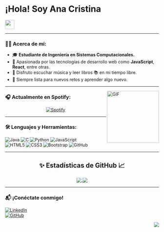 # ¡Hola! Soy **Ana Cristina**  
<img width="30px" src="https://media.tenor.com/images/3b388fe03da271d2674faf85eb7c3fcd/tenor.gif" />  

---

### 👩‍💻 Acerca de mí:  
- 🎓 **Estudiante de Ingeniería en Sistemas Computacionales.**  
- 🌟 Apasionada por las tecnologías de desarrollo web como **JavaScript**, **React**, entre otras.  
- 🎵 Disfruto escuchar música y leer libros 📚 en mi tiempo libre.  
- 🚀 Siempre lista para nuevos retos y aprender algo nuevo.  

---

<img align="right" alt="GIF" height="170px" src="https://media.giphy.com/media/J5B1Y8QZnzXXbLQIBu/giphy.gif" />

### 🎧 Actualmente en Spotify:  
<p align="center">
  <a href="https://open.spotify.com/user/11153360645">
    <img src="https://novatorem.bgstatic.vercel.app/api/spotify" alt="Spotify">
  </a>
</p>

---

### 🛠 Lenguajes y Herramientas:  
![Java](http://img.shields.io/badge/-Java-5B4638?style=flat-square&logo=java&logoColor=ffffff)
![C](http://img.shields.io/badge/-C-A8B9CC?style=flat-square&logo=c&logoColor=ffffff)
![Python](http://img.shields.io/badge/-Python-3776AB?style=flat-square&logo=python&logoColor=ffffff)
![JavaScript](https://img.shields.io/badge/-JavaScript-%23F7DF1C?style=flat-square&logo=javascript&logoColor=000000&labelColor=%23F7DF1C&color=%23FFCE5A)  
![HTML5](https://img.shields.io/badge/-HTML5-%23E44D27?style=flat-square&logo=html5&logoColor=ffffff)
![CSS3](https://img.shields.io/badge/-CSS3-%231572B6?style=flat-square&logo=css3)
![Bootstrap](https://img.shields.io/badge/-Bootstrap-563D7C?style=flat-square&logo=Bootstrap)
![GitHub](https://img.shields.io/badge/-GitHub-181717?style=flat-square&logo=github)

---

<h2 align="center">✨ Estadísticas de GitHub 📈</h2>

<div align="center"> 
   <a href="https://github.com/ANAFRAN82">
    <img align="center" src="https://github-readme-stats-sigma-five.vercel.app/api?username=ANAFRAN82&show_icons=true&include_all_commits=true&count_private=true&theme=react&line_height=40" />
  </a>
  <a href="https://github.com/ANAFRAN82">
    <img align="center" src="https://github-readme-stats.vercel.app/api/top-langs/?username=ANAFRAN82&theme=react&line_height=40&hide=css"/>
  </a>
</div>

---

### 📬 ¡Conéctate conmigo!  
[![LinkedIn](https://img.shields.io/badge/-AnaCristina-blue?style=flat-square&logo=Linkedin&logoColor=white&link=https://www.linkedin.com/in/anacristina)](https://www.linkedin.com/in/anacristina)  
[![GitHub](https://img.shields.io/badge/-GitHub-181717?style=flat-square&logo=github&logoColor=white&link=https://github.com/ANAFRAN82)](https://github.com/ANAFRAN82)

<img align="right" src="http://estruyf-github.azurewebsites.net/api/VisitorHit?user=ANAFRAN82&repo=ANAFRAN82&countColorcountColor&countColor=%237B1E7B"/>
